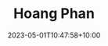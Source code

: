 ---
title: "Hoang Phan"
date: 2023-05-01T10:47:58+10:00
image: "assets/img/team/team-VinUni-6-phan-hoang-circ.png"
jobtitle: "VinUni RA"
collaboration: student
linkedinurl: "https://www.linkedin.com/"
url: "https://www.khoadoan.me/team"
areas: ML on ML
promoted: true
faculty: false
research_assistant: false
urop_assistant: true
phd_student: false
weight: 506
current: true
---